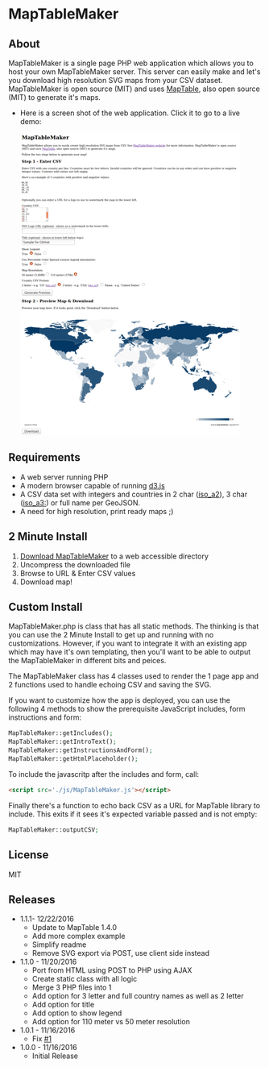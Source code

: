 # MapTableMaker

## About

MapTableMaker is a single page PHP web application which allows you to  host your 
own MapTableMaker server. This server can
 easily make and let's you download high resolution SVG maps from your CSV dataset.
MapTableMaker is open source (MIT) and
uses <a href="https://github.com/Packet-Clearing-House/maptable">MapTable</a>, also open source (MIT)
to generate it's maps.

* Here is a screen shot of the web application.  Click it to go to a 
live demo:
  
  [![](./data/screenshot.png)](https://plip.com/MapTableMaker)

## Requirements

* A web server running PHP
* A modern browser capable of running [d3.js](https://d3js.org/)
* A CSV data set with integers and countries in
2 char ([iso_a2](https://en.wikipedia.org/wiki/ISO_3166-1_alpha-2)), 
3 char ([iso_a3:](https://en.wikipedia.org/wiki/ISO_3166-1_alpha-3)) 
or full name per GeoJSON.
* A need for high resolution, print ready maps ;)

## 2 Minute Install

1. [Download MapTableMaker](https://github.com/Packet-Clearing-House/MapTableMaker/archive/1.0.zip) to a web accessible directory
1. Uncompress the downloaded file
1. Browse to URL & Enter CSV values 
1. Download map!

## Custom Install

MapTableMaker.php is class that has all static methods. The thinking is that
you can use the 2 Minute Install to get up and running with no customizations.
However, if you want to integrate it with an existing app which may have it's
own templating, then you'll want to be able to output the MapTableMaker
in different bits and peices.

The MapTableMaker class has 4 classes used to render the 1 page app 
and 2 functions used to handle echoing CSV and saving the SVG.  

If you want to customize
how the app is deployed, you can use the following 4 methods to show the prerequisite
JavaScript includes, form instructions and form:

```php
MapTableMaker::getIncludes();
MapTableMaker::getIntroText();
MapTableMaker::getInstructionsAndForm();
MapTableMaker::getHtmlPlaceholder();
```

To include the javascritp after the includes and form, call:

```html
<script src='./js/MapTableMaker.js'></script>
```

Finally there's a function to echo back CSV as a URL
for MapTable library to include. This exits if it sees 
it's expected variable passed and is not empty:

```php
MapTableMaker::outputCSV;
```

## License

MIT

## Releases

* 1.1.1- 12/22/2016 
    * Update to MapTable 1.4.0
    * Add more complex example
    * Simplify readme
    * Remove SVG export via POST, use client side instead
* 1.1.0 - 11/20/2016 
    * Port from HTML using POST to PHP using AJAX
    * Create static class with all logic
    * Merge 3 PHP files into 1
    * Add option for 3 letter and full country names as well as 2 letter
    * Add option for title
    * Add option to show legend
    * Add option for 110 meter vs 50 meter resolution
* 1.0.1 - 11/16/2016 
    * Fix [#1](https://github.com/Packet-Clearing-House/MapTableMaker/pull/2)
* 1.0.0 - 11/16/2016 
    * Initial Release
